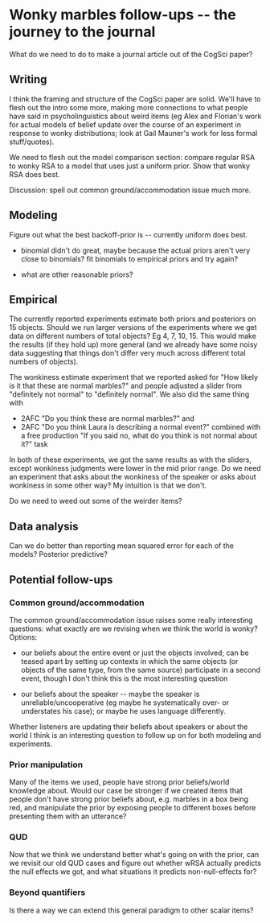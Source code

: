 Wonky marbles follow-ups -- the journey to the journal
========================

What do we need to do to make a journal article out of the CogSci paper? 

Writing
-------

I think the framing and structure of the CogSci paper are solid. We'll have to flesh out the intro some more, making more connections to what people have said in psycholinguistics about weird items (eg Alex and Florian's work for actual models of belief update over the course of an experiment in response to wonky distributions; look at Gail Mauner's work for less formal stuff/quotes).

We need to flesh out the model comparison section: compare regular RSA to wonky RSA to a model that uses just a uniform prior. Show that wonky RSA does best.

Discussion: spell out common ground/accommodation issue much more. 


Modeling
--------

Figure out what the best backoff-prior is -- currently uniform does best. 

- binomial didn't do great, maybe because the actual priors aren't very close to binomials? fit binomials to empirical priors and try again?

- what are other reasonable priors?


Empirical
---------

The currently reported experiments estimate both priors and posteriors on 15 objects. Should we run larger versions of the experiments where we get data on different numbers of total objects? Eg 4, 7, 10, 15. This would make the results (if they hold up) more general (and we already have some noisy data suggesting that things don't differ very much across different total numbers of objects).

The wonkiness estimate experiment that we reported asked for "How likely is it that these are normal marbles?" and people adjusted a slider from "definitely not normal" to "definitely normal". We also did the same thing with 
- 2AFC "Do you think these are normal marbles?" and 
- 2AFC "Do you think Laura is describing a normal event?" combined with a free production "If you said no, what do you think is not normal about it?" task

In both of these experiments, we got the same results as with the sliders, except wonkiness judgments were lower in the mid prior range. Do we need an experiment that asks about the wonkiness of the speaker or asks about wonkiness in some other way? My intuition is that we don't.

Do we need to weed out some of the weirder items?

Data analysis
-------------

Can we do better than reporting mean squared error for each of the models? Posterior predictive?


Potential follow-ups
----------

### Common ground/accommodation

The common ground/accommodation issue raises some really interesting questions: what exactly are we revising when we think the world is wonky? Options:

- our beliefs about the entire event or just the objects involved; can be teased apart by setting up contexts in which the same objects (or objects of the same type, from the same source) participate in a second event, though I don't think this is the most interesting question

- our beliefs about the speaker -- maybe the speaker is unreliable/uncooperative (eg maybe he systematically over- or understates his case); or maybe he uses language differently.

Whether listeners are updating their beliefs about speakers or about the world I think is an interesting question to follow up on for both modeling and experiments.

### Prior manipulation

Many of the items we used, people have strong prior beliefs/world knowledge about. Would our case be stronger if we created items that people don't have strong prior beliefs about, e.g. marbles in a box being red, and manipulate the prior by exposing people to different boxes before presenting them with an utterance?

### QUD

Now that we think we understand better what's going on with the prior, can we revisit our old QUD cases and figure out whether wRSA actually predicts the null effects we got, and what situations it predicts non-null-effects for?

### Beyond quantifiers

Is there a way we can extend this general paradigm to other scalar items?